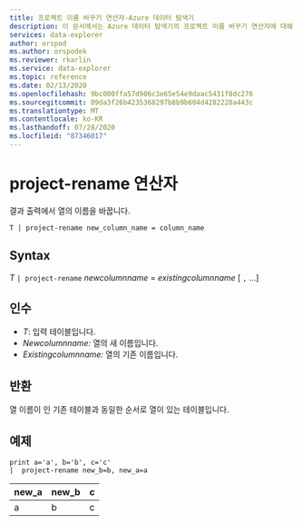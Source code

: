 ```yaml
---
title: 프로젝트 이름 바꾸기 연산자-Azure 데이터 탐색기
description: 이 문서에서는 Azure 데이터 탐색기의 프로젝트 이름 바꾸기 연산자에 대해 설명 합니다.
services: data-explorer
author: orspod
ms.author: orspodek
ms.reviewer: rkarlin
ms.service: data-explorer
ms.topic: reference
ms.date: 02/13/2020
ms.openlocfilehash: 9bc000ffa57d906c3e65e54e9daac5431f8dc276
ms.sourcegitcommit: 09da3f26b4235368297b8b9b604d4282228a443c
ms.translationtype: MT
ms.contentlocale: ko-KR
ms.lasthandoff: 07/28/2020
ms.locfileid: "87346017"
---
```

# <a name="project-rename-operator"></a>project-rename 연산자

결과 출력에서 열의 이름을 바꿉니다.

```kusto
T | project-rename new_column_name = column_name
```

## <a name="syntax"></a>Syntax

*T* `| project-rename` *newcolumnname*  =  *existingcolumnname* [ `,` ...]

## <a name="arguments"></a>인수

* *T*: 입력 테이블입니다.
* *Newcolumnname:* 열의 새 이름입니다. 
* *Existingcolumnname:* 열의 기존 이름입니다. 

## <a name="returns"></a>반환

열 이름이 인 기존 테이블과 동일한 순서로 열이 있는 테이블입니다.


## <a name="examples"></a>예제

<!-- csl: https://help.kusto.windows.net/Samples -->
```kusto
print a='a', b='b', c='c'
|  project-rename new_b=b, new_a=a
```

|new_a|new_b|c|
|---|---|---|
|a|b|c|

